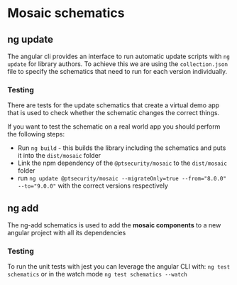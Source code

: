# Mosaic schematics

## ng update

The angular cli provides an interface to run automatic update scripts with
`ng update` for library authors. To achieve this we are using the
`collection.json` file to specify the schematics that need to run for each
version individually.

### Testing

There are tests for the update schematics that create a virtual demo app that is
used to check whether the schematic changes the correct things.

If you want to test the schematic on a real world app you should perform the
following steps:

- Run `ng build` - this builds the library including the schematics and puts it
  into the `dist/mosaic` folder
- Link the npm dependency of the `@ptsecurity/mosaic` to the
  `dist/mosaic` folder
- run
  `ng update @ptsecurity/mosaic --migrateOnly=true --from="8.0.0" --to="9.0.0"`
  with the correct versions respectively

## ng add

The ng-add schematics is used to add the **mosaic components** to a new angular
project with all its dependencies

### Testing

To run the unit tests with jest you can leverage the angular CLI with:
`ng test schematics` or in the watch mode `ng test schematics --watch`

